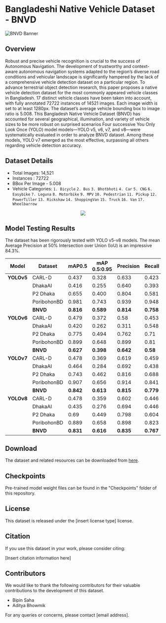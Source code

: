 # Bangladeshi Native Vehicle Dataset - BNVD

![BNVD Banner](link_to_banner_image)

## Overview
Robust and precise vehicle recognition is crucial to the success of Autonomous Navigation. The development of trustworthy and context-aware autonomous navigation systems adapted to the region’s diverse road conditions and vehicular landscape is significantly hampered by the lack of a comprehensive vehicle detection dataset on a particular region. To advance terrestrial object detection research, this paper proposes a native vehicle detection dataset for the most commonly appeared vehicle classes in Bangladesh. 17 distinct vehicle classes have been taken into account, with fully annotated 72722 instances of 14521 images. Each image width is set to at least 1280px. The dataset’s average vehicle bounding box to image ratio is 5.008. This Bangladesh Native Vehicle Dataset (BNVD) has accounted for several geographical, illumination, and variety of vehicle sizes to be more robust on surprised scenarios Four successive You Only Look Once (YOLO) model models—YOLO v5, v6, v7, and v8—were systematically evaluated in order to analyze BNVD dataset. Among these models, YOLO v7 emerged as the most effective, surpassing all others regarding vehicle detection accuracy.

## Dataset Details
- Total Images: 14,521
- Instances : 72722
- BBox Per Image - 5.008
- Vehicle Categories:
  `1. Bicycle`
  `2. Bus`
  `3. Bhotbhoti`
  `4. Car`
  `5. CNG`
  `6. Easybike`
  `7. Leguna`
  `8. Motorbike`
  `9. MPV`
  `10. Pedestrian`
  `11. Pickup`
  `12. PowerTiller`
  `13. Rickshaw`
  `14. ShoppingVan`
  `15. Truck`
  `16. Van`
  `17. Wheelbarrow`

<div align=center>
<img src="https://github.com/bipin-saha/BNVD-Bangladeshi-Native-Vehicle-Dataset/blob/92f4d7e6c194451fd288ba7eecfdd7de8f7e978d/Graphics/Dataset.jpg"/>
</div>

## Model Testing Results
The dataset has been rigorously tested with YOLO v5-v8 models. The mean Average Precision at 50% Intersection over Union (IoU) is an impressive 84.3%.

| Model        | Dataset          | mAP0.5     | mAP 0.5:0.95   | Precision  | Recall     | Weight                                                                                                                                                                   |
| --------     | ---------------- | ---------- | -------------- | ---------- | ---------- | ------------------------------------------------------------------------------------------------------------------------------------------------------------------------ |
| **YOLOv5**   | CARL-D           | 0.437      | 0.328          | 0.633      | 0.423      | |   
|              | DhakaAI          | 0.416      | 0.255          | 0.640      | 0.393      | |
|              | P2 Dhaka         | 0.655      | 0.400          | 0.804      | 0.581      | |
|              | PoribohonBD      | 0.981      | 0.743          | 0.939      | 0.948      | |
|              | **BNVD**         | **0.816**  | **0.589**      | **0.814**  | **0.758**  | [Weight](https://github.com/bipin-saha/BNVD-Bangladeshi-Native-Vehicle-Dataset/blob/52da6457d5a2f9f7dbc9fb6f1754f9c7d7875571/Cheakpoints/YOLO%20V5/weights/best.pt)      |
| **YOLOv6**   | CARL-D           | 0.479      | 0.372          | 0.58       | 0.453      | |
|              | DhakaAI          | 0.420      | 0.262          | 0.311      | 0.548      | |
|              | P2 Dhaka         | 0.775      | 0.494          | 0.762      | 0.71       | |
|              | PoribohonBD      | 0.899      | 0.648          | 0.899      | 0.81       | |
|              | **BNVD**         | **0.627**  | **0.398**      | **0.642**  | **0.58**   | [Weight](https://github.com/bipin-saha/BNVD-Bangladeshi-Native-Vehicle-Dataset/blob/52da6457d5a2f9f7dbc9fb6f1754f9c7d7875571/Cheakpoints/YOLO%20V6/weights/best_ckpt.pt) |
| **YOLOv7**   | CARL-D           | 0.478      | 0.369          | 0.619      | 0.459      | |
|              | DhakaAI          | 0.464      | 0.284          | 0.692      | 0.438      | |
|              | P2 Dhaka         | 0.743      | 0.462          | 0.816      | 0.688      | |
|              | PoribohonBD      | 0.907      | 0.656          | 0.914      | 0.841      | |
|              | **BNVD**         | **0.842**  | **0.613**      | **0.815**  | **0.779**  | [Weight](https://github.com/bipin-saha/BNVD-Bangladeshi-Native-Vehicle-Dataset/blob/52da6457d5a2f9f7dbc9fb6f1754f9c7d7875571/Cheakpoints/YOLO%20V7/weights/best.pt)      |
| **YOLOv8**   | CARL-D           | 0.478      | 0.359          | 0.602      | 0.446      | |
|              | DhakaAI          | 0.435      | 0.276          | 0.694      | 0.446      | |
|              | P2 Dhaka         | 0.69       | 0.449          | 0.798      | 0.604      | | 
|              | PoribohonBD      | 0.889      | 0.658          | 0.898      | 0.823      | |
|              | **BNVD**         | **0.831**  | **0.616**      | **0.835**  | **0.767**  | [Weight](https://github.com/bipin-saha/BNVD-Bangladeshi-Native-Vehicle-Dataset/blob/52da6457d5a2f9f7dbc9fb6f1754f9c7d7875571/Cheakpoints/YOLO%20V8/weights/best.pt)      |

## Download
The dataset and related resources can be downloaded from [here](link_to_download_page).

## Checkpoints
Pre-trained model weight files can be found in the "Checkpoints" folder of this repository.

## License
This dataset is released under the [insert license type] license.

## Citation
If you use this dataset in your work, please consider citing:

[Insert citation information here]

## Contributors
We would like to thank the following contributors for their valuable contributions to the development of this dataset.

- Bipin Saha
- Aditya Bhowmik
  

For any queries or concerns, please contact [email address].
